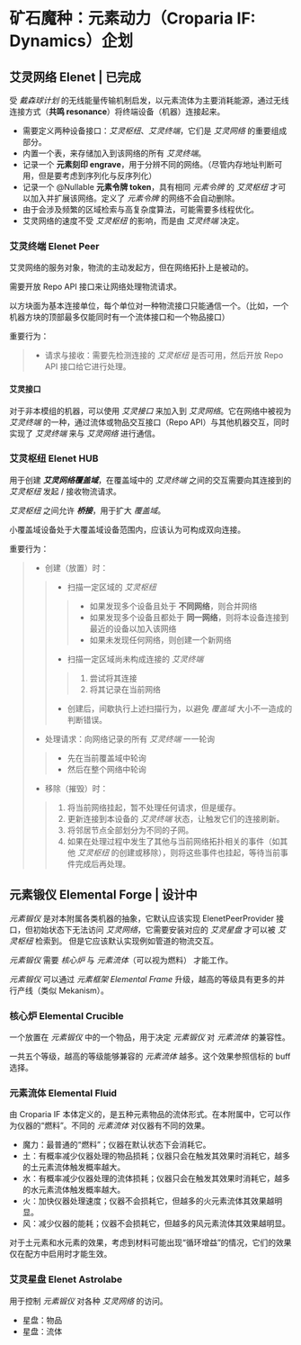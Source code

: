 # 矿石魔种：元素动力（Croparia IF: Dynamics）企划

## 艾灵网络 Elenet | 已完成

受 *戴森球计划* 的无线能量传输机制启发，以元素流体为主要消耗能源，通过无线连接方式（**共鸣 resonance**）将终端设备（机器）连接起来。

- 需要定义两种设备接口：*艾灵枢纽*、*艾灵终端*，它们是 *艾灵网络* 的重要组成部分。
- 内置一个表，来存储加入到该网络的所有 *艾灵终端*。
- 记录一个 **元素刻印 engrave**，用于分辨不同的网络。（尽管内存地址判断可用，但是要考虑到序列化与反序列化）
- 记录一个 @Nullable **元素令牌 token**，具有相同 *元素令牌* 的 *艾灵枢纽* 才可以加入并扩展该网络。定义了 *元素令牌*
  的网络不会自动删除。
- 由于会涉及频繁的区域检索与高复杂度算法，可能需要多线程优化。
- 艾灵网络的速度不受 *艾灵枢纽* 的影响，而是由 *艾灵终端* 决定。

### 艾灵终端 Elenet Peer

艾灵网络的服务对象，物流的主动发起方，但在网络拓扑上是被动的。

需要开放 Repo API 接口来让网络处理物流请求。

以方块面为基本连接单位，每个单位对一种物流接口只能通信一个。（比如，一个机器方块的顶部最多仅能同时有一个流体接口和一个物品接口）

重要行为：
> - 请求与接收：需要先检测连接的 *艾灵枢纽* 是否可用，然后开放 Repo API 接口给它进行处理。

#### 艾灵接口

对于非本模组的机器，可以使用 *艾灵接口* 来加入到 *艾灵网络*。它在网络中被视为 *艾灵终端* 的一种，通过流体或物品交互接口（Repo
API）与其他机器交互，同时实现了 *艾灵终端* 来与 *艾灵网络* 进行通信。

### 艾灵枢纽 Elenet HUB

用于创建 ***艾灵网络覆盖域***，在覆盖域中的 *艾灵终端* 之间的交互需要向其连接到的 *艾灵枢纽* 发起 / 接收物流请求。

*艾灵枢纽* 之间允许 ***桥接***，用于扩大 *覆盖域*。

小覆盖域设备处于大覆盖域设备范围内，应该认为可构成双向连接。

重要行为：
> - 创建（放置）时：
>> - 扫描一定区域的 *艾灵枢纽*
>>> - 如果发现多个设备且处于 **不同网络**，则合并网络
>>> - 如果发现多个设备且都处于 **同一网络**，则将本设备连接到最近的设备以加入该网络
>>> - 如果未发现任何网络，则创建一个新网络
>> - 扫描一定区域尚未构成连接的 *艾灵终端*
>>> 1. 尝试将其连接
>>> 2. 将其记录在当前网络
>> - 创建后，间歇执行上述扫描行为，以避免 *覆盖域* 大小不一造成的判断错误。
> - 处理请求：向网络记录的所有 *艾灵终端* 一一轮询
>> - 先在当前覆盖域中轮询
>> - 然后在整个网络中轮询
> - 移除（摧毁）时：
>> 1. 将当前网络挂起，暂不处理任何请求，但是缓存。
>> 2. 更新连接到本设备的 *艾灵终端* 状态，让触发它们的连接刷新。
>> 3. 将邻居节点全部划分为不同的子网。
>> 4. 如果在处理过程中发生了其他与当前网络拓扑相关的事件（如其他 *艾灵枢纽* 的创建或移除），则将这些事件也挂起，等待当前事件完成后再处理。

## 元素锻仪 Elemental Forge | 设计中

*元素锻仪* 是对本附属各类机器的抽象，它默认应该实现 ElenetPeerProvider 接口，但初始状态下无法访问 *艾灵网络*，它需要安装对应的 *艾灵星盘* 才可以被 *艾灵枢纽* 检索到。
但是它应该默认实现例如管道的物流交互。

*元素锻仪* 需要 *核心炉* 与 *元素流体*（可以视为燃料） 才能工作。

*元素锻仪* 可以通过 *元素框架 Elemental Frame* 升级，越高的等级具有更多的并行产线（类似 Mekanism）。

### 核心炉 Elemental Crucible

一个放置在 *元素锻仪* 中的一个物品，用于决定 *元素锻仪* 对 *元素流体* 的兼容性。

一共五个等级，越高的等级能够兼容的 *元素流体* 越多。这个效果参照信标的 buff 选择。

### 元素流体 Elemental Fluid

由 Croparia IF 本体定义的，是五种元素物品的流体形式。在本附属中，它可以作为仪器的“燃料”。不同的 *元素流体* 对仪器有不同的效果。

- 魔力：最普通的“燃料”；仪器在默认状态下会消耗它。
- 土：有概率减少仪器处理的物品损耗；仪器只会在触发其效果时消耗它，越多的土元素流体触发概率越大。
- 水：有概率减少仪器处理的流体损耗；仪器只会在触发其效果时消耗它，越多的水元素流体触发概率越大。
- 火：加快仪器处理速度；仪器不会损耗它，但越多的火元素流体其效果越明显。
- 风：减少仪器的能耗；仪器不会损耗它，但越多的风元素流体其效果越明显。

对于土元素和水元素的效果，考虑到材料可能出现“循环增益”的情况，它们的效果仅在配方中启用时才能生效。

### 艾灵星盘 Elenet Astrolabe

用于控制 *元素锻仪* 对各种 *艾灵网络* 的访问。

- 星盘：物品
- 星盘：流体

